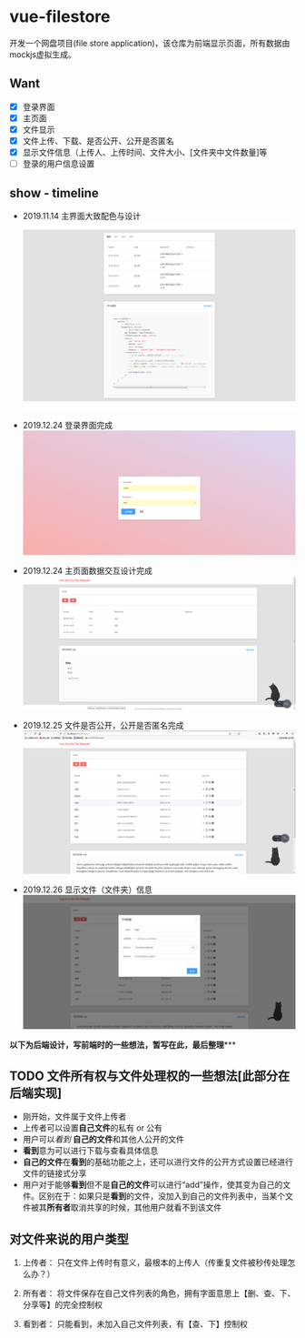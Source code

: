 # vue-filestore
开发一个网盘项目(file store application)，该仓库为前端显示页面，所有数据由mockjs虚拟生成。



## Want

- [x] 登录界面
- [x] 主页面
- [x] 文件显示
- [x] 文件上传、下载、是否公开、公开是否匿名
- [x] 显示文件信息（上传人、上传时间、文件大小、[文件夹中文件数量]等
- [ ] 登录的用户信息设置

## show - timeline

* 2019.11.14 主界面大致配色与设计
    ![主界面大致配色与设计](https://raw.githubusercontent.com/Ollyder/vue-filestore/master/assets/pic-20191114.png)

* 2019.12.24 登录界面完成
    ![登录界面完成](https://raw.githubusercontent.com/Ollyder/vue-filestore/master/assets/login.png)

* 2019.12.24 主页面数据交互设计完成
    ![](https://raw.githubusercontent.com/Ollyder/vue-filestore/master/assets/index.png)
* 2019.12.25 文件是否公开，公开是否匿名完成
    ![](https://raw.githubusercontent.com/Ollyder/vue-filestore/master/assets/icons.png)

* 2019.12.26 显示文件（文件夹）信息
    ![](https://raw.githubusercontent.com/Ollyder/vue-filestore/master/assets/info.png)

************以下为后端设计，写前端时的一些想法，暂写在此，最后整理***************

## TODO 文件所有权与文件处理权的一些想法[此部分在后端实现]

* 刚开始，文件属于文件上传者
* 上传者可以设置**自己文件**的私有 or 公有
* 用户可以*看到* **自己的文件**和其他人公开的文件
* **看到**意为可以进行下载与查看具体信息
* **自己的文件**在**看到**的基础功能之上，还可以进行文件的公开方式设置已经进行文件的链接式分享
* 用户对于能够**看到**但不是**自己的文件**可以进行“add”操作，使其变为自己的文件。区别在于：如果只是**看到**的文件，没加入到自己的文件列表中，当某个文件被其**所有者**取消共享的时候，其他用户就看不到该文件

## 对文件来说的用户类型

1. 上传者： 只在文件上传时有意义，最根本的上传人（传重复文件被秒传处理怎么办？）

2. 所有者： 将文件保存在自己文件列表的角色，拥有字面意思上【删、查、下、分享等】的完全控制权

3. 看到者： 只能看到，未加入自己文件列表，有【查、下】控制权